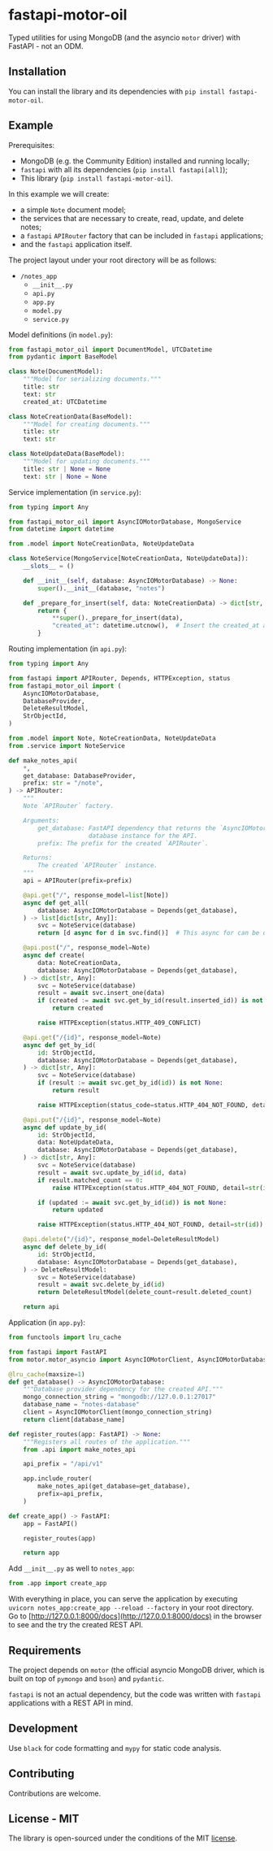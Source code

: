 # fastapi-motor-oil

Typed utilities for using MongoDB (and the asyncio `motor` driver) with FastAPI - not an ODM.

## Installation

You can install the library and its dependencies with `pip install fastapi-motor-oil`.

## Example

Prerequisites:

- MongoDB (e.g. the Community Edition) installed and running locally;
- `fastapi` with all its dependencies (`pip install fastapi[all]`);
- This library (`pip install fastapi-motor-oil`).

In this example we will create:

- a simple `Note` document model;
- the services that are necessary to create, read, update, and delete notes;
- a `fastapi` `APIRouter` factory that can be included in `fastapi` applications;
- and the `fastapi` application itself.

The project layout under your root directory will be as follows:

- `/notes_app`
  - `__init__.py`
  - `api.py`
  - `app.py`
  - `model.py`
  - `service.py`

Model definitions (in `model.py`):

```python
from fastapi_motor_oil import DocumentModel, UTCDatetime
from pydantic import BaseModel

class Note(DocumentModel):
    """Model for serializing documents."""
    title: str
    text: str
    created_at: UTCDatetime

class NoteCreationData(BaseModel):
    """Model for creating documents."""
    title: str
    text: str

class NoteUpdateData(BaseModel):
    """Model for updating documents."""
    title: str | None = None
    text: str | None = None
```

Service implementation (in `service.py`):

```python
from typing import Any

from fastapi_motor_oil import AsyncIOMotorDatabase, MongoService
from datetime import datetime

from .model import NoteCreationData, NoteUpdateData

class NoteService(MongoService[NoteCreationData, NoteUpdateData]):
    __slots__ = ()

    def __init__(self, database: AsyncIOMotorDatabase) -> None:
        super().__init__(database, "notes")

    def _prepare_for_insert(self, data: NoteCreationData) -> dict[str, Any]:
        return {
            **super()._prepare_for_insert(data),
            "created_at": datetime.utcnow(),  # Insert the created_at attribute.
        }

```

Routing implementation (in `api.py`):

```python
from typing import Any

from fastapi import APIRouter, Depends, HTTPException, status
from fastapi_motor_oil import (
    AsyncIOMotorDatabase,
    DatabaseProvider,
    DeleteResultModel,
    StrObjectId,
)

from .model import Note, NoteCreationData, NoteUpdateData
from .service import NoteService

def make_notes_api(
    *,
    get_database: DatabaseProvider,
    prefix: str = "/note",
) -> APIRouter:
    """
    Note `APIRouter` factory.

    Arguments:
        get_database: FastAPI dependency that returns the `AsyncIOMotorDatabase`
                      database instance for the API.
        prefix: The prefix for the created `APIRouter`.

    Returns:
        The created `APIRouter` instance.
    """
    api = APIRouter(prefix=prefix)

    @api.get("/", response_model=list[Note])
    async def get_all(
        database: AsyncIOMotorDatabase = Depends(get_database),
    ) -> list[dict[str, Any]]:
        svc = NoteService(database)
        return [d async for d in svc.find()]  # This async for can be quite inefficient...

    @api.post("/", response_model=Note)
    async def create(
        data: NoteCreationData,
        database: AsyncIOMotorDatabase = Depends(get_database),
    ) -> dict[str, Any]:
        svc = NoteService(database)
        result = await svc.insert_one(data)
        if (created := await svc.get_by_id(result.inserted_id)) is not None:
            return created

        raise HTTPException(status.HTTP_409_CONFLICT)

    @api.get("/{id}", response_model=Note)
    async def get_by_id(
        id: StrObjectId,
        database: AsyncIOMotorDatabase = Depends(get_database),
    ) -> dict[str, Any]:
        svc = NoteService(database)
        if (result := await svc.get_by_id(id)) is not None:
            return result

        raise HTTPException(status_code=status.HTTP_404_NOT_FOUND, detail=str(id))

    @api.put("/{id}", response_model=Note)
    async def update_by_id(
        id: StrObjectId,
        data: NoteUpdateData,
        database: AsyncIOMotorDatabase = Depends(get_database),
    ) -> dict[str, Any]:
        svc = NoteService(database)
        result = await svc.update_by_id(id, data)
        if result.matched_count == 0:
            raise HTTPException(status.HTTP_404_NOT_FOUND, detail=str(id))

        if (updated := await svc.get_by_id(id)) is not None:
            return updated

        raise HTTPException(status.HTTP_404_NOT_FOUND, detail=str(id))

    @api.delete("/{id}", response_model=DeleteResultModel)
    async def delete_by_id(
        id: StrObjectId,
        database: AsyncIOMotorDatabase = Depends(get_database),
    ) -> DeleteResultModel:
        svc = NoteService(database)
        result = await svc.delete_by_id(id)
        return DeleteResultModel(delete_count=result.deleted_count)

    return api
```

Application (in `app.py`):

```python
from functools import lru_cache

from fastapi import FastAPI
from motor.motor_asyncio import AsyncIOMotorClient, AsyncIOMotorDatabase

@lru_cache(maxsize=1)
def get_database() -> AsyncIOMotorDatabase:
    """Database provider dependency for the created API."""
    mongo_connection_string = "mongodb://127.0.0.1:27017"
    database_name = "notes-database"
    client = AsyncIOMotorClient(mongo_connection_string)
    return client[database_name]

def register_routes(app: FastAPI) -> None:
    """Registers all routes of the application."""
    from .api import make_notes_api

    api_prefix = "/api/v1"

    app.include_router(
        make_notes_api(get_database=get_database),
        prefix=api_prefix,
    )

def create_app() -> FastAPI:
    app = FastAPI()

    register_routes(app)

    return app
```

Add `__init__.py` as well to `notes_app`:

```python
from .app import create_app
```

With everything in place, you can serve the application by executing `uvicorn notes_app:create_app --reload --factory` in your root directory. Go to [http://127.0.0.1:8000/docs](http://127.0.0.1:8000/docs) in the browser to see and the try the created REST API.

## Requirements

The project depends on `motor` (the official asyncio MongoDB driver, which is built on top of `pymongo` and `bson`) and `pydantic`.

`fastapi` is not an actual dependency, but the code was written with `fastapi` applications with a REST API in mind.

## Development

Use `black` for code formatting and `mypy` for static code analysis.

## Contributing

Contributions are welcome.

## License - MIT

The library is open-sourced under the conditions of the MIT [license](https://choosealicense.com/licenses/mit/).
